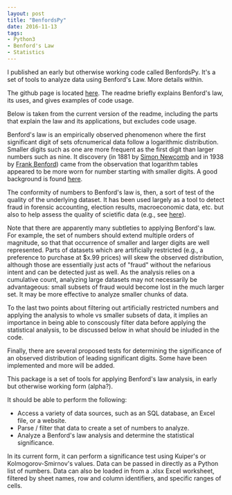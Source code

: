 ```yaml
---
layout: post
title: "BenfordsPy"
date: 2016-11-13
tags:
- Python3
- Benford's Law
- Statistics
---
```


I published an early but otherwise working code called BenfordsPy. It's a set
of tools to analyze data using Benford's Law. More details within.
<!--end excerpt-->

The github page is located <a href="https://github.com/nyoshimizu/BenfordsPy">
here</a>. The readme briefly explains Benford's law, its uses, and gives
examples of code usage.

Below is taken from the current version of the readme, including the parts that
explain the law and its applications, but excludes code usage.

Benford's law is an empirically observed phenomenon where the first significant
digit of sets ofcnumerical data follow a logarithmic distribution. Smaller
digits such as one are more frequent as the first digit than larger numbers
such as nine. It discovery (in 1881 by
<a href="https://en.wikipedia.org/wiki/Simon_Newcomb">Simon Newcomb</a> and in
1938 by <a href="https://en.wikipedia.org/wiki/Frank_Benford">Frank Benford</a>)
came from the observation that logarithm tables appeared to be more worn for
number starting with smaller digits. A good background is found
<a href="https://en.wikipedia.org/wiki/Benford%27s_law">here</a>. 

The conformity of numbers to Benford's law is, then, a sort of test of the
quality of the underlying dataset. It has been used largely as a tool to detect
fraud in forensic accounting, election results, macroeconomic data, etc. but
also to help assess the quality of scietific data (e.g., see
<a href="http://www.checkyourdata.com/index.php">here</a>).

Note that there are apparently many subtleties to applying Benford's law. For
example, the set of numbers should extend multiple orders of magnitude, so that
that occurrence of smaller and larger digits are well represented. Parts of
datasets which are artificially restricted (e.g., a preference to purchase at
$x.99 prices) will skew the observed distribution, although those are
essentially just acts of "fraud" without the nefarious intent and can be
detected just as well. As the analysis relies on a cumulative count, analyzing
large datasets may not necessarily be advantageous: small subsets of fraud
would become lost in the much larger set. It may be more effective to analyze
smaller chunks of data.

To the last two points about filtering out artificially restricted numbers and
applying the analysis to whole vs smaller subsets of data, it implies an
importance in being able to conscously filter data before applying the
statistical analysis, to be discussed below in what should be inluded in
the code.

Finally, there are several proposed tests for determining the significance of
an observed distribution of leading significant digits. Some have been
implemented and more will be added.

This package is a set of tools for applying Benford's law analysis, in early
but otherwise working form (alpha?).

It should be able to perform the following:

<ul>
  <li>
  Access a variety of data sources, such as an SQL database, an Excel file,
  or a website.
  </li>
  <li>
  Parse / filter that data to create a set of numbers to analyze.
  </li>
  <li>
  Analyze a Benford's law analysis and determine the statistical significance.
  </li>
</ul>

In its current form, it can perform a significance test using Kuiper's or
Kolmogorov-Smirnov's values. Data can be passed in directly as a Python list
of numbers. Data can also be loaded in from a .xlsx Excel worksheet, filtered
by sheet names, row and column identifiers, and specific ranges of cells.

